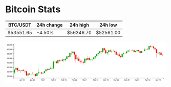 # Bitcoin Stats

BTC/USDT|24h change|24h high|24h low|
|---|---|---|---|
|$53551.65|-4.50%|$56346.70|$52561.00|

<img src="./chart.svg">
